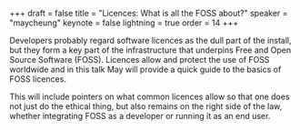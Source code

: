 +++
draft = false
title = "Licences: What is all the FOSS about?"
speaker = "maycheung"
keynote = false
lightning = true
order = 14
+++

Developers probably regard software licences as the dull part of the install, but they form a key part of the infrastructure that underpins Free and Open Source Software (FOSS).  Licences allow and protect the use of FOSS worldwide and in this talk May will provide a quick guide to the basics of FOSS licences.

This will include pointers on what common licences allow so that one does not just do the ethical thing, but also remains on the right side of the law, whether integrating FOSS as a developer or running it as an end user.